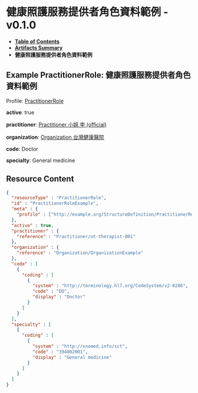 # 健康照護服務提供者角色資料範例 - v0.1.0

* [**Table of Contents**](toc.md)
* [**Artifacts Summary**](artifacts.md)
* **健康照護服務提供者角色資料範例**

## Example PractitionerRole: 健康照護服務提供者角色資料範例

Profile: [PractitionerRole](StructureDefinition-PractitionerRole.md)

**active**: true

**practitioner**: [Practitioner 小姐 李 (official)](Practitioner-ot-therapist-001.md)

**organization**: [Organization 台灣健康醫院](Organization-OrganizationExample.md)

**code**: Doctor

**specialty**: General medicine



## Resource Content

```json
{
  "resourceType" : "PractitionerRole",
  "id" : "PractitionerRoleExample",
  "meta" : {
    "profile" : ["http://example.org/StructureDefinition/PractitionerRole"]
  },
  "active" : true,
  "practitioner" : {
    "reference" : "Practitioner/ot-therapist-001"
  },
  "organization" : {
    "reference" : "Organization/OrganizationExample"
  },
  "code" : [
    {
      "coding" : [
        {
          "system" : "http://terminology.hl7.org/CodeSystem/v2-0286",
          "code" : "DO",
          "display" : "Doctor"
        }
      ]
    }
  ],
  "specialty" : [
    {
      "coding" : [
        {
          "system" : "http://snomed.info/sct",
          "code" : "394802001",
          "display" : "General medicine"
        }
      ]
    }
  ]
}

```
